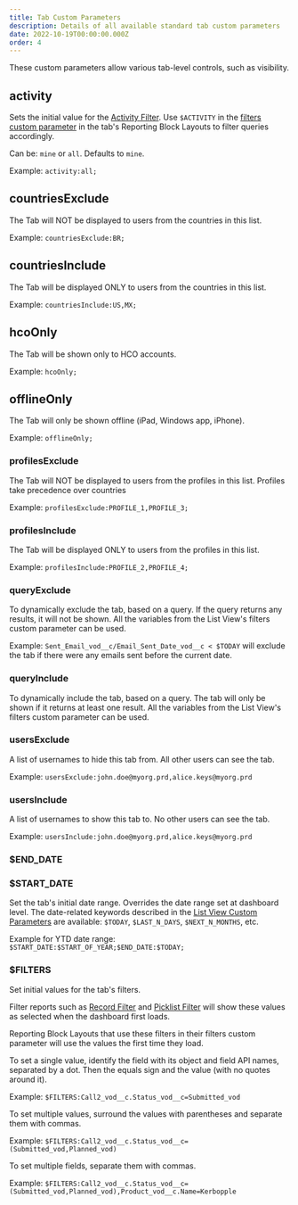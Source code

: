 ```yaml
---
title: Tab Custom Parameters
description: Details of all available standard tab custom parameters
date: 2022-10-19T00:00:00.000Z
order: 4
---
```


These custom parameters allow various tab-level controls, such as visibility.

## activity

Sets the initial value for the [Activity Filter](/reports/activity-filter). Use `$ACTIVITY` in the [filters custom parameter](/references/custom-parameters-list-view#keywords) in the tab's Reporting Block Layouts to filter queries accordingly.

Can be: `mine` or `all`. Defaults to `mine`.

Example: `activity:all;`

## countriesExclude

The Tab will NOT be displayed to users from the countries in this list.

Example: `countriesExclude:BR;`

## countriesInclude

The Tab will be displayed ONLY to users from the countries in this list.

Example: `countriesInclude:US,MX;`

## hcoOnly

The Tab will be shown only to HCO accounts.

Example: `hcoOnly;`

## offlineOnly

The Tab will only be shown offline (iPad, Windows app, iPhone).

Example: `offlineOnly;`

### profilesExclude

The Tab will NOT be displayed to users from the profiles in this list. Profiles take precedence over countries

Example: `profilesExclude:PROFILE_1,PROFILE_3;`

### profilesInclude

The Tab will be displayed ONLY to users from the profiles in this list.

Example: `profilesInclude:PROFILE_2,PROFILE_4;`

### queryExclude

To dynamically exclude the tab, based on a query. If the query returns any results, it will not be shown. All the variables from the List View's filters custom parameter can be used.

Example: `Sent_Email_vod__c/Email_Sent_Date_vod__c < $TODAY` will exclude the tab if there were any emails sent before the current date.

### queryInclude

To dynamically include the tab, based on a query. The tab will only be shown if it returns at least one result. All the variables from the List View's filters custom parameter can be used.

### usersExclude

A list of usernames to hide this tab from. All other users can see the tab.

Example: `usersExclude:john.doe@myorg.prd,alice.keys@myorg.prd`

### usersInclude

A list of usernames to show this tab to. No other users can see the tab.

Example: `usersInclude:john.doe@myorg.prd,alice.keys@myorg.prd`

### $END_DATE
### $START_DATE

Set the tab's initial date range. Overrides the date range set at dashboard level. The date-related keywords described in the [List View Custom Parameters](/references/custom-parameters-list-view#keywords) are available: `$TODAY`, `$LAST_N_DAYS`, `$NEXT_N_MONTHS`, etc.

Example for YTD date range: `$START_DATE:$START_OF_YEAR;$END_DATE:$TODAY;`

### $FILTERS

Set initial values for the tab's filters.

Filter reports such as [Record Filter](/reports/record-filter) and [Picklist Filter](/reports/picklist-fiter) will show these values as selected when the dashboard first loads.

Reporting Block Layouts that use these filters in their filters custom parameter will use the values the first time they load.

To set a single value, identify the field with its object and field API names, separated by a dot. Then the equals sign and the value (with no quotes around it).

Example: `$FILTERS:Call2_vod__c.Status_vod__c=Submitted_vod`

To set multiple values, surround the values with parentheses and separate them with commas.

Example: `$FILTERS:Call2_vod__c.Status_vod__c=(Submitted_vod,Planned_vod)`

To set multiple fields, separate them with commas.

Example: `$FILTERS:Call2_vod__c.Status_vod__c=(Submitted_vod,Planned_vod),Product_vod__c.Name=Kerbopple`
